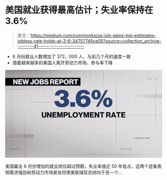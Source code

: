 # 美国就业获得最高估计；失业率保持在 3.6%

> 原文：<https://medium.com/coinmonks/us-job-gains-top-estimates-jobless-rate-holds-at-3-6-34757745ce05?source=collection_archive---------41----------------------->

*   6 月份就业人数增加了 372，000 人，与前几个月的速度一致
*   随着越来越多的美国人离开劳动力市场，参与率下降

![](img/45b9915784e9cecc2337d5744ad4d877.png)

美国雇主 6 月份增加的就业岗位超过预期，失业率接近 50 年低点，这两个迹象表明需求强劲和劳动力市场紧张将使美联储官员倾向于另一个…